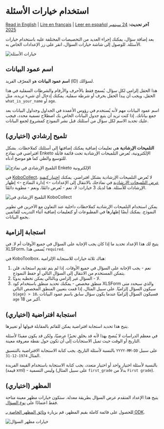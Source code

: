# استخدام خيارات الأسئلة
<a href="../question_options.html">Read in English</a> | <a href="../fr/question_options.html">Lire en français</a> | <a href="../es/question_options.html">Leer en español</a>
**آخر تحديث:** <a href="https://github.com/kobotoolbox/docs/blob/43a3384fad535287d1c7820457ab2d25a86877fc/source/question_options.md" class="reference">24 سبتمبر 2025</a>

بعد إضافة سؤال، يمكنك إجراء العديد من التخصيصات المختلفة عليه باستخدام خيارات الأسئلة. للوصول إلى شاشة خيارات السؤال، انقر على زر <i class="k-icon k-icon-settings"></i> الإعدادات الخاص به.

![خيارات الأسئلة](/images/question_options/options2.png)

## اسم عمود البيانات

**اسم عمود البيانات** هو المعرّف الفريد (ID) لسؤالك.

هذا الحقل إلزامي لكل سؤال. يُسمح فقط بالأحرف والأرقام والشرطات السفلية في هذا الحقل، ويجب أن يبدأ الحقل بحرف أو شرطة سفلية. يمكنك إدخال أي شيء تريده، مثل `what_is_your_name` أو `age`.

اسم عمود البيانات مهم لأنه يُستخدم في رؤوس الأعمدة في الجداول وجداول البيانات بعد جمع بياناتك. إذا كنت تريد أن يتبع جدول البيانات الخاص بك اصطلاح تسمية محدد، فيجب عليك تحديد الاسم لكل سؤال من أسئلتك قبل نشر النموذج كمشروع لجمع البيانات.

## تلميح إرشادي (اختياري)

**التلميحات الإرشادية** هي تعليمات إضافية يمكنك إضافتها إلى أسئلتك كملاحظات. بشكل افتراضي في نماذج Enketo الإلكترونية، تُعرض التلميحات الإرشادية تحت قائمة قابلة للتوسيع والطي كما هو موضح أدناه.

![التلميح الإرشادي في نماذج Enketo الإلكترونية](/images/question_options/guidance_hint_enketo.gif)

في [KoboCollect](https://support.kobotoolbox.org/kobocollect_on_android_latest.html)، لا تُعرض التلميحات الإرشادية بشكل افتراضي. يمكنك [اختيار كيفية عرض التلميحات الإرشادية](https://support.kobotoolbox.org/kobocollect_settings.html#form-management-settings) في نماذجك بالانتقال إلى الإعدادات -> إدارة النماذج -> إظهار الإرشادات للأسئلة. هنا لديك 3 خيارات: لا، نعم - تُعرض دائمًا، ونعم - مطوية دائمًا.

![التلميح الإرشادي في KoboCollect](/images/question_options/guidance_hint_kobocollect.gif)

يمكن استخدام التلميحات الإرشادية كملاحظات داخلية عند التعاون مع الآخرين في تطوير النموذج. يمكنك أيضًا إظهارها في المطبوعات أو كتعليمات إضافية أثناء التدريب للقائمين بجمع البيانات.

## استجابة إلزامية

يتيح لك هذا الإعداد تحديد ما إذا كان يجب الإجابة على السؤال في جميع الأوقات أم لا. في XLSForm، يُسمى هذا `required`.

في KoboToolbox، هناك ثلاثة خيارات للاستجابة الإلزامية:

1. نعم - يجب الإجابة على السؤال في جميع الأوقات. إذا لم يتم تقديم استجابة، فلن يتمكن المستخدم من الانتقال إلى السؤال التالي أو حفظ النموذج.
2. لا - السؤال غير إلزامي وبالتالي يمكن تخطيه يدويًا.
3. منطق مخصص - يمكنك تحديد منطق باستخدام كود XLSForm والذي سيحدد متى سيكون السؤال إلزاميًا. على سبيل المثال، إذا قمت بتعيين المنطق المخصص التالي `${age} > 18`، فسيكون السؤال إلزاميًا عندما يكون سؤال سابق باسم عمود البيانات `age` أكبر من 18.

## استجابة افتراضية (اختياري)

يتيح هذا تحديد استجابة افتراضية يمكن للقائم بالمقابلة قبولها أو تغييرها.

في معظم الدراسات لا يُنصح بهذا لأنه قد يخلق تحيزًا عرضيًا، ولكن قد يكون مفيدًا لأسئلة التاريخ أو الوقت حيث تميل الاستجابات إلى أن تكون حول نقطة معروفة معينة.

بالنسبة لأسئلة <i class="k-icon k-icon-qt-date"></i> التاريخ، يجب كتابة الاستجابة الافتراضية بالتنسيق `YYYY-MM-DD` على سبيل المثال `1974-12-31`.

بالنسبة لأسئلة <i class="k-icon k-icon-qt-select-one"></i> اختيار واحد أو <i class="k-icon k-icon-qt-select-many"></i> اختيار متعدد، يجب كتابة الاستجابة باستخدام القيمة الفريدة (قيمة xml) - وليس التسمية (على سبيل المثال `first_grade` بدلاً من `First grade`).

## المظهر (اختياري)

يتيح هذا الإعداد المتقدم عرض السؤال بطريقة معدلة. ستكون خيارات مظهر معينة متاحة فقط اعتمادًا على [نوع السؤال](question_types.md).

للحصول على قائمة كاملة بقيم المظهر، قم بزيارة [وثائق المظهر الخاصة بـ ODK](http://xlsform.org/en/#appearance).

![خيارات مظهر السؤال](/images/question_options/appearance.png)